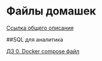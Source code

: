 # Файлы домашек

[Ссылка общего описания](https://github.com/Dju999/data_analytics/blob/master/slides/docker_start_up.md)

##SQL для аналитика

[ДЗ 0. Docker compose файл](/SQL_for_analyst/docker-compose.yml)
